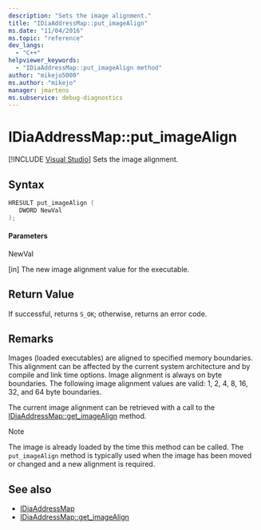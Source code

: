 ```yaml
---
description: "Sets the image alignment."
title: "IDiaAddressMap::put_imageAlign"
ms.date: "11/04/2016"
ms.topic: "reference"
dev_langs:
  - "C++"
helpviewer_keywords:
  - "IDiaAddressMap::put_imageAlign method"
author: "mikejo5000"
ms.author: "mikejo"
manager: jmartens
ms.subservice: debug-diagnostics
---
```

# IDiaAddressMap::put_imageAlign

 [!INCLUDE [Visual Studio](~/includes/applies-to-version/vs-windows-only.md)]
Sets the image alignment.

## Syntax

```C++
HRESULT put_imageAlign ( 
   DWORD NewVal
);
```

#### Parameters
 NewVal

[in] The new image alignment value for the executable.

## Return Value
 If successful, returns `S_OK`; otherwise, returns an error code.

## Remarks
 Images (loaded executables) are aligned to specified memory boundaries. This alignment can be affected by the current system architecture and by compile and link time options. Image alignment is always on byte boundaries. The following image alignment values are valid: 1, 2, 4, 8, 16, 32, and 64 byte boundaries.

 The current image alignment can be retrieved with a call to the [IDiaAddressMap::get_imageAlign](../../debugger/debug-interface-access/idiaaddressmap-get-imagealign.md) method.

> [!NOTE]
> The image is already loaded by the time this method can be called. The `put_imageAlign` method is typically used when the image has been moved or changed and a new alignment is required.

## See also
- [IDiaAddressMap](../../debugger/debug-interface-access/idiaaddressmap.md)
- [IDiaAddressMap::get_imageAlign](../../debugger/debug-interface-access/idiaaddressmap-get-imagealign.md)
